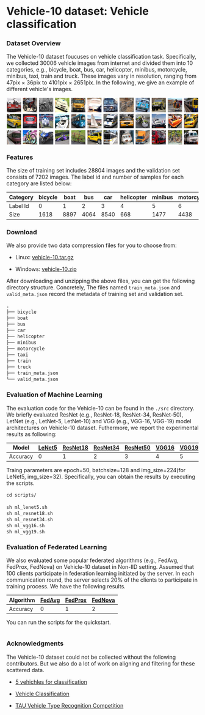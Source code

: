 # Vehicle-10 dataset: Vehicle classification

### Dataset Overview

The Vehicle-10 dataset foucuses on vehicle classification task. Specifically, we collected 30006 vehicle images from internet and divided them into 10 categories, e.g., bicycle, boat, bus, car, helicopter, minibus, motorcycle, minibus, taxi, train and truck. These images vary in resolution, ranging from 47pix × 36pix  to 4101pix × 2651pix. In the following, we give an example of different vehicle's images. 

<div align="center">
    <img src="./image/Vehicle-10.png" width="750px" align="center">
</div>

### Features

The size of training set includes 28804 images and the validation set consists of 7202 images. The label id and number of samples for each category are listed below: 

| Category   | bicycle | boat    | bus     | car     | helicopter | minibus | motorcycle | taxi    | train   | truck   |
| ------     | ----    | ------- | ------- | ------- | -------    | ------- | -------    | ------- | ------- | ------- |
| Label Id   | 0       | 1       |2        |3        |4           | 5       |6           |7        |8        |9        |
| Size       | 1618    | 8897    |4064     |8540     |668         |1477     |4438        |908      |1682     |3714     |

### Download

We also provide two data compression files for you to choose from: 

- Linux:  [vehicle-10.tar.gz](https://drive.google.com/file/d/1Z2LL-vcjKnpcX2rLyBkKG577mkPcYIpR/view?usp=sharing)

- Windows:  [vehicle-10.zip](https://drive.google.com/file/d/1pNmm9RjcdTJVRl8_uv-Cs5-CahkROKHs/view?usp=sharing)


After downloading and unzipping the above files, you can get the following directory structure. Concretely, The files named `train_meta.json` and `valid_meta.json` record the metadata of training set and validation set.

```
.
├── bicycle
├── boat
├── bus
├── car
├── helicopter
├── minibus
├── motorcycle
├── taxi
├── train
├── truck
├── train_meta.json
└── valid_meta.json
```

### Evaluation of Machine Learning

The evaluation code for the Vehicle-10 can be found in the `./src` directory. We briefly evaluated ResNet (e.g., ResNet-18, ResNet-34, ResNet-50), LetNet (e.g., LetNet-5, LetNet-10) and VGG (e.g., VGG-16, VGG-19) model architectures on Vehicle-10 dataset. Futhermore, we report the experimental results as following:

| Model      | [LeNet5](https://ieeexplore.ieee.org/abstract/document/6795724/) | [ResNet18](https://openaccess.thecvf.com/content_cvpr_2016/papers/He_Deep_Residual_Learning_CVPR_2016_paper.pdf)    | [ResNet34](https://openaccess.thecvf.com/content_cvpr_2016/papers/He_Deep_Residual_Learning_CVPR_2016_paper.pdf)     | [ResNet50](https://openaccess.thecvf.com/content_cvpr_2016/papers/He_Deep_Residual_Learning_CVPR_2016_paper.pdf)     | [VGG16](https://arxiv.org/pdf/1409.1556.pdf) | [VGG19](https://arxiv.org/pdf/1409.1556.pdf) | 
| ------     | ----    | ------- | ------- | ------- | -------    | ------- | 
| Accuracy   | 0       | 1       |2        |3        |4           | 5       |

Traing parameters are epoch=50, batchsize=128 and img_size=224(for LeNet5, img_size=32). Specifically, you can obtain the results by executing the scripts.

```
cd scripts/

sh ml_lenet5.sh
sh ml_resnet18.sh
sh ml_resnet34.sh
sh ml_vgg16.sh
sh ml_vgg19.sh
```


### Evaluation of Federated Learning

We also evaluated some popular federated algorithms (e.g., FedAvg, FedProx, FedNova) on Vehicle-10 dataset in Non-IID setting. Assumed that 100 clients participate in federation learning initiated by the server. In each communication round, the server selects 20% of the clients to participate in training process. We have the following results.

| Algorithm      | [FedAvg](https://proceedings.mlr.press/v54/mcmahan17a/mcmahan17a.pdf) | [FedProx](https://proceedings.mlsys.org/paper_files/paper/2020/file/1f5fe83998a09396ebe6477d9475ba0c-Paper.pdf)    | [FedNova](https://proceedings.neurips.cc/paper_files/paper/2020/file/564127c03caab942e503ee6f810f54fd-Paper.pdf) |
| ------     | ----    | ------- | ------- | 
| Accuracy   | 0       | 1       |2        |

You can run the scripts for the quickstart.
```

```

### Acknowledgments

The Vehicle-10 dataset could not be collected without the following contributors. But we also do a lot of work on aligning and filtering for these scattered data.

- [5 vehichles for classification](https://www.kaggle.com/datasets/mrtontrnok/5-vehichles-for-multicategory-classification)

- [Vehicle Classification](https://www.kaggle.com/datasets/marquis03/vehicle-classification)

- [TAU Vehicle Type Recognition Competition](https://www.kaggle.com/competitions/vehicle/models)